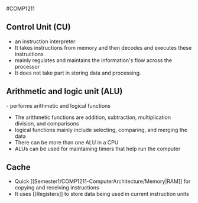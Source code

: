 #COMP1211 
## Control Unit (CU)
- an instruction interpreter
- It takes instructions from memory and then decodes and executes these instructions
- mainly regulates and maintains the information's flow across the processor
- It does not take part in storing data and processing.
## Arithmetic and logic unit (ALU)
- performs arithmetic and logical functions
- The arithmetic functions are addition, subtraction, multiplication division, and comparisons
- logical functions mainly include selecting, comparing, and merging the data
- There can be more than one ALU in a CPU
- ALUs can be used for maintaining timers that help run the computer
## Cache
- Quick [[Semester1/COMP1211-ComputerArchitecture/Memory|RAM]] for copying and receiving instructions
- It uses [[Registers]] to store data being used in current instruction units